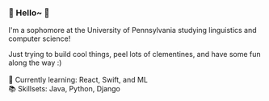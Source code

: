 ### 🍊 Hello~ 🍊

I'm a sophomore at the University of Pennsylvania studying linguistics and computer science!<br />

Just trying to build cool things, peel lots of clementines, and have some fun along the way :)<br /><br />
🌱 Currently learning: React, Swift, and ML<br />
📚 Skillsets: Java, Python, Django
